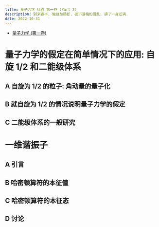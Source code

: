 ```yaml
---
title: 量子力学 科恩 第一卷 (Part 2)
description: 别来春半, 触目愁肠断. 砌下落梅如雪乱, 拂了一身还满.
date: 2022-10-31
---
```


- [量子力学 (第一卷)](https://book.douban.com/subject/25954720/)

# 量子力学的假定在简单情况下的应用: 自旋 1/2 和二能级体系

## A 自旋为 1/2 的粒子: 角动量的量子化

## B 就自旋为 1/2 的情况说明量子力学的假定

## C 二能级体系的一般研究

# 一维谐振子

## A 引言

## B 哈密顿算符的本征值

## C 哈密顿算符的本征态

## D 讨论
